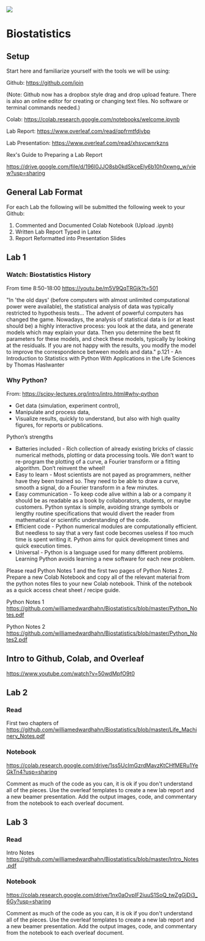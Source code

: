 <img src='https://github.com/williamedwardhahn/Biostatistics/blob/master/Screen%20Shot%202012-05-31%20at%2010.20.33%20AM.png'>

# Biostatistics

## Setup

Start here and familiarize yourself with the tools we will be using:


Github: https://github.com/join

(Note: Github now has a dropbox style drag and drop upload feature. There is also an online editor for creating or changing text files. No software or terminal commands needed.)


Colab: https://colab.research.google.com/notebooks/welcome.ipynb


Lab Report: https://www.overleaf.com/read/qpfrmtfdjvbp


Lab Presentation: https://www.overleaf.com/read/xhsvcwnrkzns


Rex's Guide to Preparing a Lab Report

https://drive.google.com/file/d/196l0JJO8sb0kdSkceEly6b10h0xwng_w/view?usp=sharing



## General Lab Format

For each Lab the following will be submitted the following week to your Github:

1) Commented and Documented Colab Notebook (Upload .ipynb)
2) Written Lab Report Typed in Latex
3) Report Reformatted into Presentation Slides


## Lab 1

### Watch: Biostatistics History
From time 8:50-18:00
https://youtu.be/m5V9QqTRGjk?t=501


"In 'the old days' (before computers with almost unlimited computational power were available), the statistical analysis of data was typically restricted to hypothesis tests... The advent of powerful computers has changed the game. Nowadays, the analysis of statistical data is (or at least should be) a highly interactive process: you look at the data, and generate models which may explain your data. Then you determine the best fit parameters for these models, and check these models, typically by looking at the residuals. If you are not happy with the results, you modify the model to improve the correspondence between models and data." p.121 - An Introduction to Statistics with Python With Applications in the Life Sciences by Thomas Haslwanter



### Why Python?
From: https://scipy-lectures.org/intro/intro.html#why-python
* Get data (simulation, experiment control),
* Manipulate and process data,
* Visualize results, quickly to understand, but also with high quality figures, for reports or publications.

Python’s strengths
* Batteries included - Rich collection of already existing bricks of classic numerical methods, plotting or data processing tools. We don’t want to re-program the plotting of a curve, a Fourier transform or a fitting algorithm. Don’t reinvent the wheel!
* Easy to learn - Most scientists are not payed as programmers, neither have they been trained so. They need to be able to draw a curve, smooth a signal, do a Fourier transform in a few minutes.
* Easy communication - To keep code alive within a lab or a company it should be as readable as a book by collaborators, students, or maybe customers. Python syntax is simple, avoiding strange symbols or lengthy routine specifications that would divert the reader from mathematical or scientific understanding of the code.
* Efficient code - Python numerical modules are computationally efficient. But needless to say that a very fast code becomes useless if too much time is spent writing it. Python aims for quick development times and quick execution times.
* Universal - Python is a language used for many different problems. Learning Python avoids learning a new software for each new problem.

Please read Python Notes 1 and the first two pages of Python Notes 2.
Prepare a new Colab Notebook and copy all of the relevant material from the python notes files to your new Colab notebook.
Think of the notebook as a quick access cheat sheet / recipe guide.

Python Notes 1
https://github.com/williamedwardhahn/Biostatistics/blob/master/Python_Notes.pdf

Python Notes 2
https://github.com/williamedwardhahn/Biostatistics/blob/master/Python_Notes2.pdf

## Intro to Github, Colab, and Overleaf
https://www.youtube.com/watch?v=50wdMpfO9t0

## Lab 2

### Read
First two chapters of 
https://github.com/williamedwardhahn/Biostatistics/blob/master/Life_Machinery_Notes.pdf

### Notebook
https://colab.research.google.com/drive/1ss5UcImGzrdMavzKtCHfMERu1YeGkTn4?usp=sharing

Comment as much of the code as you can, it is ok if you don't understand all of the pieces. Use the overleaf templates to create a new lab report and a new beamer presentation. Add the output images, code, and commentary from the notebook to each overleaf document.




## Lab 3

### Read
Intro Notes 
https://github.com/williamedwardhahn/Biostatistics/blob/master/Intro_Notes.pdf

### Notebook
https://colab.research.google.com/drive/1nx0aOvpIF2iuuS1SoQ_twZgGjDi3_6Gy?usp=sharing

Comment as much of the code as you can, it is ok if you don't understand all of the pieces. Use the overleaf templates to create a new lab report and a new beamer presentation. Add the output images, code, and commentary from the notebook to each overleaf document.


<!--
-->

